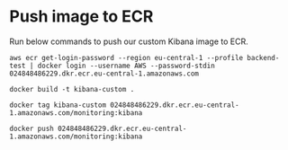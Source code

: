 # Push image to ECR
Run below commands to push our custom Kibana image to ECR.
```
aws ecr get-login-password --region eu-central-1 --profile backend-test | docker login --username AWS --password-stdin 024848486229.dkr.ecr.eu-central-1.amazonaws.com
```

```
docker build -t kibana-custom .
```

```
docker tag kibana-custom 024848486229.dkr.ecr.eu-central-1.amazonaws.com/monitoring:kibana
```

```
docker push 024848486229.dkr.ecr.eu-central-1.amazonaws.com/monitoring:kibana
```